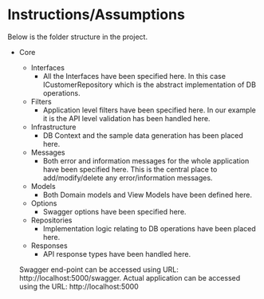 # Instructions/Assumptions

Below is the folder structure in the project.

- Core
  - Interfaces
    - All the Interfaces have been specified here. In this case ICustomerRepository which is the abstract implementation of DB operations.
  - Filters
    - Application level filters have been specified here. In our example it is the API level validation has been handled here.
  - Infrastructure
    - DB Context and the sample data generation has been placed here.
  - Messages
    - Both error and information messages for the whole application have been specified here. This is the central place to add/modify/delete any error/information messages.
  - Models
    - Both Domain models and View Models have been defined here.
  - Options
    - Swagger options have been specified here.
  - Repositories
    - Implementation logic relating to DB operations have been placed here.
  - Responses
    - API response types have been handled here.
    
  Swagger end-point can be accessed using URL: http://localhost:5000/swagger. Actual application can be accessed using the URL: http://localhost:5000
   
